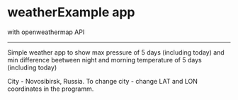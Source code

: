 # weatherExample app
with openweathermap API

------
Simple weather app to show max pressure of 5 days (including today) and min difference beetween night and morning temperature of 5 days (including today)

City - Novosibirsk, Russia. To change city - change LAT and LON coordinates in the programm.
